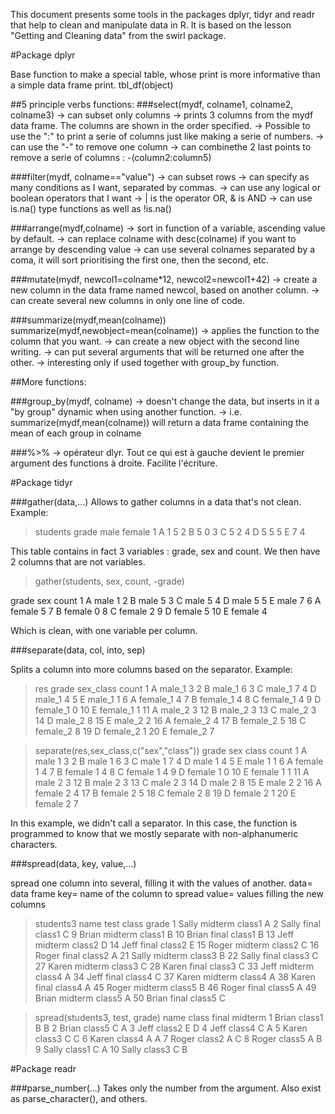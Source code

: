 This document presents some tools in the packages dplyr, tidyr and readr that help to clean and manipulate data in R.
It is based on the lesson "Getting and Cleaning data" from the swirl package.

#Package dplyr

Base function to make a special table, whose print is more informative than a simple data frame print.
tbl_df(object)

##5 principle verbs functions:
###select(mydf, colname1, colname2, colname3)
-> can subset only columns
-> prints 3 columns from the mydf data frame. The columns are shown in the order specified.
-> Possible to use the ":" to print a serie of columns just like making a serie of numbers.
-> can use the "-" to remove one column
-> can combinethe 2 last points to remove a serie of columns : -(column2:column5)

###filter(mydf, colname=="value")
-> can subset rows
-> can specify as many conditions as I want, separated by commas.
-> can use any logical or boolean operators that I want
-> | is the operator OR, & is AND
-> can use is.na() type functions as well as !is.na()

###arrange(mydf,colname)
-> sort in function of a variable, ascending value by default.
-> can replace colname with desc(colname) if you want to arrange by descending value
-> can use several colnames separated by a coma, it will sort prioritising the first one, then the second, etc.

###mutate(mydf, newcol1=colname*12, newcol2=newcol1+42)
-> create a new column in the data frame named newcol, based on another column.
-> can create several new columns in only one line of code.

###summarize(mydf,mean(colname))
summarize(mydf,newobject=mean(colname))
-> applies the function to the column that you want.
-> can create a new object with the  second line writing.
-> can put several arguments that will be returned one after the other.
-> interesting only if used together with group_by function.

##More functions:

###group_by(mydf, colname)
-> doesn't change the data, but inserts in it a "by group" dynamic when using another function.
	-> i.e. summarize(mydf,mean(colname)) will return a data frame containing the mean of each group in colname

###%>%
-> opérateur dlyr. Tout ce qui est à gauche devient le premier argument des functions à droite. Facilite l'écriture.


#Package tidyr

###gather(data,...)
Allows to gather columns in a data that's not clean.
Example:

>students
  grade male female
1     A    1      5
2     B    5      0
3     C    5      2
4     D    5      5
5     E    7      4

This table contains in fact 3 variables : grade, sex and count. We then have 2 columns that are not variables.

>gather(students, sex, count, -grade)

   grade    sex count
1      A   male     1
2      B   male     5
3      C   male     5
4      D   male     5
5      E   male     7
6      A female     5
7      B female     0
8      C female     2
9      D female     5
10     E female     4

Which is clean, with one variable per column.


###separate(data, col, into, sep)

Splits a column into more columns based on the separator.
Example:

> res
   grade sex_class count
1      A    male_1     3
2      B    male_1     6
3      C    male_1     7
4      D    male_1     4
5      E    male_1     1
6      A  female_1     4
7      B  female_1     4
8      C  female_1     4
9      D  female_1     0
10     E  female_1     1
11     A    male_2     3
12     B    male_2     3
13     C    male_2     3
14     D    male_2     8
15     E    male_2     2
16     A  female_2     4
17     B  female_2     5
18     C  female_2     8
19     D  female_2     1
20     E  female_2     7

> separate(res,sex_class,c("sex","class"))
   grade    sex class count
1      A   male     1     3
2      B   male     1     6
3      C   male     1     7
4      D   male     1     4
5      E   male     1     1
6      A female     1     4
7      B female     1     4
8      C female     1     4
9      D female     1     0
10     E female     1     1
11     A   male     2     3
12     B   male     2     3
13     C   male     2     3
14     D   male     2     8
15     E   male     2     2
16     A female     2     4
17     B female     2     5
18     C female     2     8
19     D female     2     1
20     E female     2     7

In this example, we didn't call a separator. In this case, the function is programmed to know that we mostly separate with non-alphanumeric characters.


###spread(data, key, value,...)

spread one column into several, filling it with the values of another.
data= data frame
key= name of the column to spread
value= values filling the new columns

>students3
    name    test  class grade
1  Sally midterm class1     A
2  Sally   final class1     C
9  Brian midterm class1     B
10 Brian   final class1     B
13  Jeff midterm class2     D
14  Jeff   final class2     E
15 Roger midterm class2     C
16 Roger   final class2     A
21 Sally midterm class3     B
22 Sally   final class3     C
27 Karen midterm class3     C
28 Karen   final class3     C
33  Jeff midterm class4     A
34  Jeff   final class4     C
37 Karen midterm class4     A
38 Karen   final class4     A
45 Roger midterm class5     B
46 Roger   final class5     A
49 Brian midterm class5     A
50 Brian   final class5     C

>spread(students3, test, grade)
    name  class final midterm
1  Brian class1     B       B
2  Brian class5     C       A
3   Jeff class2     E       D
4   Jeff class4     C       A
5  Karen class3     C       C
6  Karen class4     A       A
7  Roger class2     A       C
8  Roger class5     A       B
9  Sally class1     C       A
10 Sally class3     C       B


#Package readr

###parse_number(...)
Takes only the number from the argument.
Also exist as parse_character(), and others.

